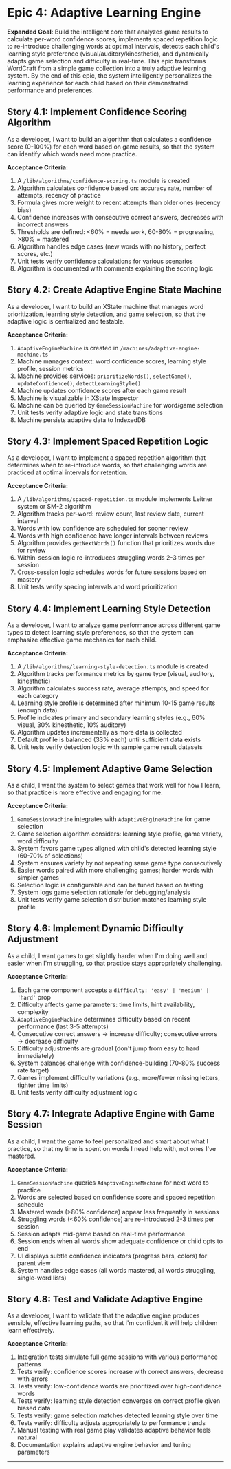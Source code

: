 # Epic 4: Adaptive Learning Engine

**Expanded Goal**: Build the intelligent core that analyzes game results to calculate per-word confidence scores, implements spaced repetition logic to re-introduce challenging words at optimal intervals, detects each child's learning style preference (visual/auditory/kinesthetic), and dynamically adapts game selection and difficulty in real-time. This epic transforms WordCraft from a simple game collection into a truly adaptive learning system. By the end of this epic, the system intelligently personalizes the learning experience for each child based on their demonstrated performance and preferences.

## Story 4.1: Implement Confidence Scoring Algorithm

As a developer,
I want to build an algorithm that calculates a confidence score (0-100%) for each word based on game results,
so that the system can identify which words need more practice.

**Acceptance Criteria:**
1. A `/lib/algorithms/confidence-scoring.ts` module is created
2. Algorithm calculates confidence based on: accuracy rate, number of attempts, recency of practice
3. Formula gives more weight to recent attempts than older ones (recency bias)
4. Confidence increases with consecutive correct answers, decreases with incorrect answers
5. Thresholds are defined: <60% = needs work, 60-80% = progressing, >80% = mastered
6. Algorithm handles edge cases (new words with no history, perfect scores, etc.)
7. Unit tests verify confidence calculations for various scenarios
8. Algorithm is documented with comments explaining the scoring logic

## Story 4.2: Create Adaptive Engine State Machine

As a developer,
I want to build an XState machine that manages word prioritization, learning style detection, and game selection,
so that the adaptive logic is centralized and testable.

**Acceptance Criteria:**
1. `AdaptiveEngineMachine` is created in `/machines/adaptive-engine-machine.ts`
2. Machine manages context: word confidence scores, learning style profile, session metrics
3. Machine provides services: `prioritizeWords()`, `selectGame()`, `updateConfidence()`, `detectLearningStyle()`
4. Machine updates confidence scores after each game result
5. Machine is visualizable in XState Inspector
6. Machine can be queried by `GameSessionMachine` for word/game selection
7. Unit tests verify adaptive logic and state transitions
8. Machine persists adaptive data to IndexedDB

## Story 4.3: Implement Spaced Repetition Logic

As a developer,
I want to implement a spaced repetition algorithm that determines when to re-introduce words,
so that challenging words are practiced at optimal intervals for retention.

**Acceptance Criteria:**
1. A `/lib/algorithms/spaced-repetition.ts` module implements Leitner system or SM-2 algorithm
2. Algorithm tracks per-word: review count, last review date, current interval
3. Words with low confidence are scheduled for sooner review
4. Words with high confidence have longer intervals between reviews
5. Algorithm provides `getNextWords()` function that prioritizes words due for review
6. Within-session logic re-introduces struggling words 2-3 times per session
7. Cross-session logic schedules words for future sessions based on mastery
8. Unit tests verify spacing intervals and word prioritization

## Story 4.4: Implement Learning Style Detection

As a developer,
I want to analyze game performance across different game types to detect learning style preferences,
so that the system can emphasize effective game mechanics for each child.

**Acceptance Criteria:**
1. A `/lib/algorithms/learning-style-detection.ts` module is created
2. Algorithm tracks performance metrics by game type (visual, auditory, kinesthetic)
3. Algorithm calculates success rate, average attempts, and speed for each category
4. Learning style profile is determined after minimum 10-15 game results (enough data)
5. Profile indicates primary and secondary learning styles (e.g., 60% visual, 30% kinesthetic, 10% auditory)
6. Algorithm updates incrementally as more data is collected
7. Default profile is balanced (33% each) until sufficient data exists
8. Unit tests verify detection logic with sample game result datasets

## Story 4.5: Implement Adaptive Game Selection

As a child,
I want the system to select games that work well for how I learn,
so that practice is more effective and engaging for me.

**Acceptance Criteria:**
1. `GameSessionMachine` integrates with `AdaptiveEngineMachine` for game selection
2. Game selection algorithm considers: learning style profile, game variety, word difficulty
3. System favors game types aligned with child's detected learning style (60-70% of selections)
4. System ensures variety by not repeating same game type consecutively
5. Easier words paired with more challenging games; harder words with simpler games
6. Selection logic is configurable and can be tuned based on testing
7. System logs game selection rationale for debugging/analysis
8. Unit tests verify game selection distribution matches learning style profile

## Story 4.6: Implement Dynamic Difficulty Adjustment

As a child,
I want games to get slightly harder when I'm doing well and easier when I'm struggling,
so that practice stays appropriately challenging.

**Acceptance Criteria:**
1. Each game component accepts a `difficulty: 'easy' | 'medium' | 'hard'` prop
2. Difficulty affects game parameters: time limits, hint availability, complexity
3. `AdaptiveEngineMachine` determines difficulty based on recent performance (last 3-5 attempts)
4. Consecutive correct answers → increase difficulty; consecutive errors → decrease difficulty
5. Difficulty adjustments are gradual (don't jump from easy to hard immediately)
6. System balances challenge with confidence-building (70-80% success rate target)
7. Games implement difficulty variations (e.g., more/fewer missing letters, tighter time limits)
8. Unit tests verify difficulty adjustment logic

## Story 4.7: Integrate Adaptive Engine with Game Session

As a child,
I want the game to feel personalized and smart about what I practice,
so that my time is spent on words I need help with, not ones I've mastered.

**Acceptance Criteria:**
1. `GameSessionMachine` queries `AdaptiveEngineMachine` for next word to practice
2. Words are selected based on confidence score and spaced repetition schedule
3. Mastered words (>80% confidence) appear less frequently in sessions
4. Struggling words (<60% confidence) are re-introduced 2-3 times per session
5. Session adapts mid-game based on real-time performance
6. Session ends when all words show adequate confidence or child opts to end
7. UI displays subtle confidence indicators (progress bars, colors) for parent view
8. System handles edge cases (all words mastered, all words struggling, single-word lists)

## Story 4.8: Test and Validate Adaptive Engine

As a developer,
I want to validate that the adaptive engine produces sensible, effective learning paths,
so that I'm confident it will help children learn effectively.

**Acceptance Criteria:**
1. Integration tests simulate full game sessions with various performance patterns
2. Tests verify: confidence scores increase with correct answers, decrease with errors
3. Tests verify: low-confidence words are prioritized over high-confidence words
4. Tests verify: learning style detection converges on correct profile given biased data
5. Tests verify: game selection matches detected learning style over time
6. Tests verify: difficulty adjusts appropriately to performance trends
7. Manual testing with real game play validates adaptive behavior feels natural
8. Documentation explains adaptive engine behavior and tuning parameters

---
